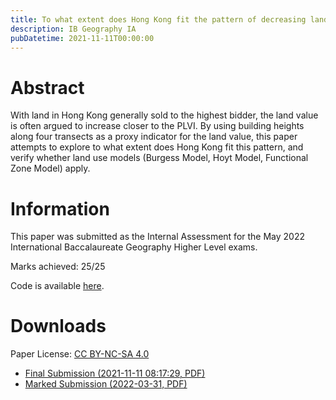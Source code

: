 ```yaml
---
title: To what extent does Hong Kong fit the pattern of decreasing land values with increasing distance from the Peak Land Value Intersection?
description: IB Geography IA
pubDatetime: 2021-11-11T00:00:00
---
```


# Abstract

With land in Hong Kong generally sold to the highest bidder, the land value is often argued to increase closer to the PLVI. By using building heights along four transects as a proxy indicator for the land value, this paper attempts to explore to what extent does Hong Kong fit this pattern, and verify whether land use models (Burgess Model, Hoyt Model, Functional Zone Model) apply.

# Information

This paper was submitted as the Internal Assessment for the May 2022 International Baccalaureate Geography Higher Level exams.

Marks achieved: 25/25

Code is available [here](https://github.com/cathaypacific8747/ibo).

# Downloads

Paper License: [CC BY-NC-SA 4.0](https://creativecommons.org/licenses/by-nc-sa/4.0/)

- [Final Submission (2021-11-11 08:17:29, PDF)](https://assets.ylcheung.com/papers/1/GeoIA_raw.pdf)
- [Marked Submission (2022-03-31, PDF)](https://assets.ylcheung.com/papers/1/GeoIA_marked.pdf)

